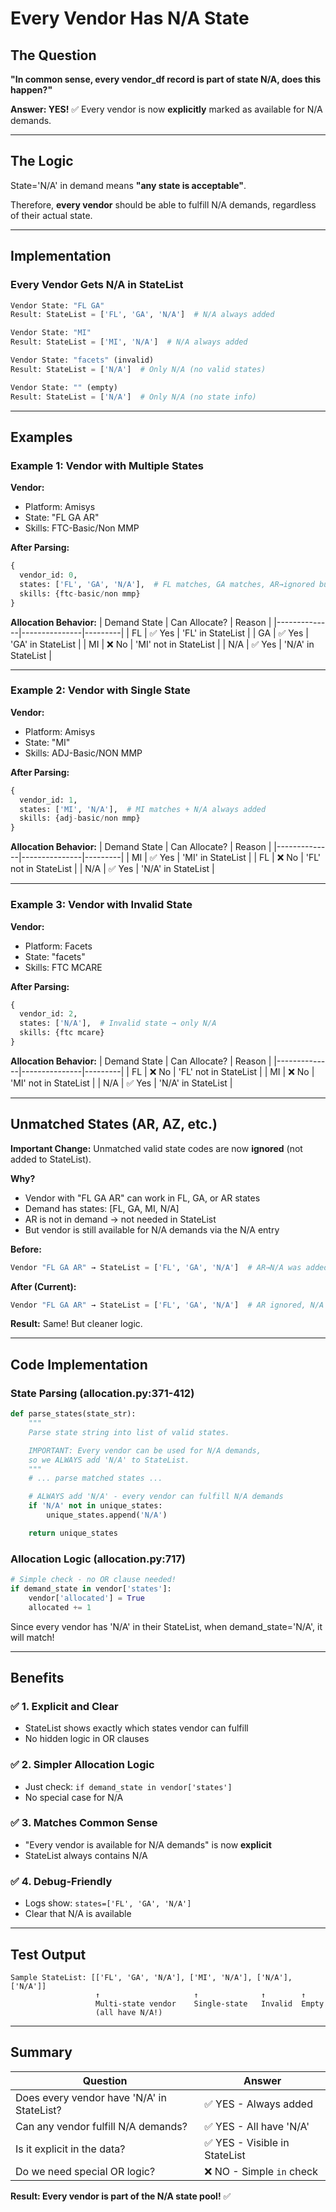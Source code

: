 # Every Vendor Has N/A State

## The Question

**"In common sense, every vendor_df record is part of state N/A, does this happen?"**

**Answer: YES!** ✅ Every vendor is now **explicitly** marked as available for N/A demands.

---

## The Logic

State='N/A' in demand means **"any state is acceptable"**.

Therefore, **every vendor** should be able to fulfill N/A demands, regardless of their actual state.

---

## Implementation

### **Every Vendor Gets N/A in StateList**

```python
Vendor State: "FL GA"
Result: StateList = ['FL', 'GA', 'N/A']  # N/A always added

Vendor State: "MI"
Result: StateList = ['MI', 'N/A']  # N/A always added

Vendor State: "facets" (invalid)
Result: StateList = ['N/A']  # Only N/A (no valid states)

Vendor State: "" (empty)
Result: StateList = ['N/A']  # Only N/A (no state info)
```

---

## Examples

### **Example 1: Vendor with Multiple States**

**Vendor:**
- Platform: Amisys
- State: "FL GA AR"
- Skills: FTC-Basic/Non MMP

**After Parsing:**
```python
{
  vendor_id: 0,
  states: ['FL', 'GA', 'N/A'],  # FL matches, GA matches, AR→ignored but N/A added
  skills: {ftc-basic/non mmp}
}
```

**Allocation Behavior:**
| Demand State | Can Allocate? | Reason |
|--------------|---------------|---------|
| FL           | ✅ Yes        | 'FL' in StateList |
| GA           | ✅ Yes        | 'GA' in StateList |
| MI           | ❌ No         | 'MI' not in StateList |
| N/A          | ✅ Yes        | 'N/A' in StateList |

---

### **Example 2: Vendor with Single State**

**Vendor:**
- Platform: Amisys
- State: "MI"
- Skills: ADJ-Basic/NON MMP

**After Parsing:**
```python
{
  vendor_id: 1,
  states: ['MI', 'N/A'],  # MI matches + N/A always added
  skills: {adj-basic/non mmp}
}
```

**Allocation Behavior:**
| Demand State | Can Allocate? | Reason |
|--------------|---------------|---------|
| MI           | ✅ Yes        | 'MI' in StateList |
| FL           | ❌ No         | 'FL' not in StateList |
| N/A          | ✅ Yes        | 'N/A' in StateList |

---

### **Example 3: Vendor with Invalid State**

**Vendor:**
- Platform: Facets
- State: "facets"
- Skills: FTC MCARE

**After Parsing:**
```python
{
  vendor_id: 2,
  states: ['N/A'],  # Invalid state → only N/A
  skills: {ftc mcare}
}
```

**Allocation Behavior:**
| Demand State | Can Allocate? | Reason |
|--------------|---------------|---------|
| FL           | ❌ No         | 'FL' not in StateList |
| MI           | ❌ No         | 'MI' not in StateList |
| N/A          | ✅ Yes        | 'N/A' in StateList |

---

## Unmatched States (AR, AZ, etc.)

**Important Change:** Unmatched valid state codes are now **ignored** (not added to StateList).

**Why?**
- Vendor with "FL GA AR" can work in FL, GA, or AR states
- Demand has states: [FL, GA, MI, N/A]
- AR is not in demand → not needed in StateList
- But vendor is still available for N/A demands via the N/A entry

**Before:**
```python
Vendor "FL GA AR" → StateList = ['FL', 'GA', 'N/A']  # AR→N/A was added
```

**After (Current):**
```python
Vendor "FL GA AR" → StateList = ['FL', 'GA', 'N/A']  # AR ignored, N/A added anyway
```

**Result:** Same! But cleaner logic.

---

## Code Implementation

### **State Parsing (allocation.py:371-412)**

```python
def parse_states(state_str):
    """
    Parse state string into list of valid states.

    IMPORTANT: Every vendor can be used for N/A demands,
    so we ALWAYS add 'N/A' to StateList.
    """
    # ... parse matched states ...

    # ALWAYS add 'N/A' - every vendor can fulfill N/A demands
    if 'N/A' not in unique_states:
        unique_states.append('N/A')

    return unique_states
```

### **Allocation Logic (allocation.py:717)**

```python
# Simple check - no OR clause needed!
if demand_state in vendor['states']:
    vendor['allocated'] = True
    allocated += 1
```

Since every vendor has 'N/A' in their StateList, when demand_state='N/A', it will match!

---

## Benefits

### ✅ **1. Explicit and Clear**
- StateList shows exactly which states vendor can fulfill
- No hidden logic in OR clauses

### ✅ **2. Simpler Allocation Logic**
- Just check: `if demand_state in vendor['states']`
- No special case for N/A

### ✅ **3. Matches Common Sense**
- "Every vendor is available for N/A demands" is now **explicit**
- StateList always contains N/A

### ✅ **4. Debug-Friendly**
- Logs show: `states=['FL', 'GA', 'N/A']`
- Clear that N/A is available

---

## Test Output

```
Sample StateList: [['FL', 'GA', 'N/A'], ['MI', 'N/A'], ['N/A'], ['N/A']]
                   ↑                     ↑              ↑        ↑
                   Multi-state vendor    Single-state   Invalid  Empty
                   (all have N/A!)
```

---

## Summary

| Question | Answer |
|----------|--------|
| Does every vendor have 'N/A' in StateList? | ✅ YES - Always added |
| Can any vendor fulfill N/A demands? | ✅ YES - All have 'N/A' |
| Is it explicit in the data? | ✅ YES - Visible in StateList |
| Do we need special OR logic? | ❌ NO - Simple `in` check |

**Result: Every vendor is part of the N/A state pool!** ✅
